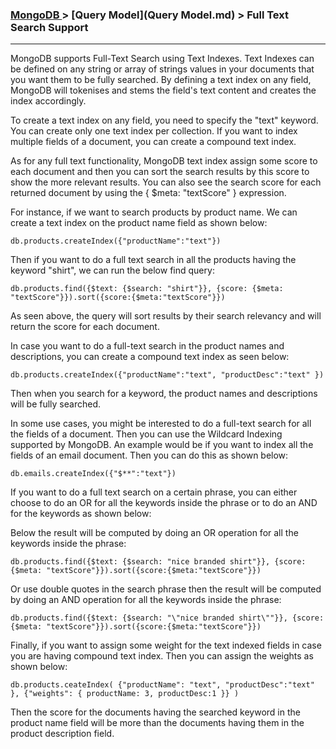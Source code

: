 


### [MongoDB ](../MongoDB.md) > [Query Model](Query Model.md) > Full Text Search Support
___

MongoDB supports Full-Text Search using Text Indexes. Text Indexes can be defined on any string or array of strings values in your documents that you want them to be fully searched. By defining a text index on any field, MongoDB will tokenises and stems the field's text content and creates the index accordingly. 

To create a text index on any field, you need to specify the "text" keyword. You can create only one text index per collection. If you want to index multiple fields of a document, you can create a compound text index. 

As for any full text functionality, MongoDB text index assign some score to each document and then you can sort the search results by this score to show the more relevant results. You can also see the search score for each returned document by using the { $meta: "textScore" } expression.


For instance, if we want to search products by product name. We can create a text index on the product name field as shown below:

````
db.products.createIndex({"productName":"text"})
````

Then if you want to do a full text search in all the products having the keyword "shirt", we can run the below find query:

````
db.products.find({$text: {$search: "shirt"}}, {score: {$meta: "textScore"}}).sort({score:{$meta:"textScore"}})
````

As seen above, the query will sort results by their search relevancy and will return the score for each document.

In case you want to do a full-text search in the product names and descriptions, you can create a compound text index as seen below:


````
db.products.createIndex({"productName":"text", "productDesc":"text" })
````


Then when you search for a keyword, the product names and descriptions will be fully searched. 


In some use cases, you might be interested to do a full-text search for all the fields of a document. Then you can use the Wildcard Indexing supported by MongoDB. An example would be if you want to index all the fields of an email document. Then you can do this as shown below:

````
db.emails.createIndex({"$**":"text"})
````

If you want to do a full text search on a certain phrase, you can either choose to do an OR for all the keywords inside the phrase or to do an AND for the keywords as shown below:


Below the result will be computed by doing an OR operation for all the keywords inside the phrase:

````
db.products.find({$text: {$search: "nice branded shirt"}}, {score: {$meta: "textScore"}}).sort({score:{$meta:"textScore"}})
````

Or use double quotes in the search phrase then the result will be computed by doing an AND operation for all the keywords inside the phrase:

````
db.products.find({$text: {$search: "\"nice branded shirt\""}}, {score: {$meta: "textScore"}}).sort({score:{$meta:"textScore"}})
````


Finally, if you want to assign some weight for the text indexed fields in case you are having compound text index. Then you can assign the weights as shown below:

````
db.products.ceateIndex( {"productName": "text", "productDesc":"text" }, {"weights": { productName: 3, productDesc:1 }} )
````

Then the score for the documents having the searched keyword in the product name field will be more than the documents having them in the product description field.
